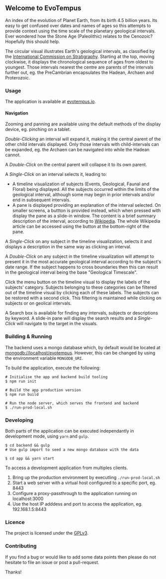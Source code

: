 ## Welcome to EvoTempus

An index of the evolution of Planet Earth, from its birth 4.5 billion years. Its easy to get confused over dates and names of ages so this attempts to provide context using the time scale of the planetary geological intervals. Ever wondered how the Stone Age (Paleolithic) relates to the Cenozoic? Hopefully this should help.

The circular visual illustrates Earth's geological intervals, as classified by
the <a href="https://stratigraphy.org" target="_blank" rel="noopener noreferrer">International Commission on Stratigraphy</a>. Starting at the top, moving clockwise, it displays the chronological sequence of ages from oldest to youngest. Those intervals nearest the centre are parents of the intervals further out, eg. the PreCambrian encapsulates the Hadean, Archaen and Proterozoic.

### Usage

The application is available at <a href="https://evotempus.io">evotempus.io</a>.

#### Navigation

Zooming and panning are available using the default methods of the display device, eg. pinching on a tablet.

<em>Double-Clicking</em> an interval will expand it, making it the central parent of the other child intervals displayed. Only those intervals with child-intervals can be expanded, eg. the Archaen can be navigated into while the Hadean cannot.

A <em>Double-Click</em> on the central parent will collapse it to its own parent.

A <em>Single-Click</em> on an interval selects it, leading to:
- A timeline visualization of subjects (Events, Geological, Faunal and Floral) being displayed. All the subjects occurred within the limits of the geological interval, although some may begin in prior intervals and/or end in subsequent intervals.
- A pane is displayed providing an explanation of the interval selected. On smaller screens, a buttton is provided instead, which when pressed with display the pane as a slide-in window. The content is a brief summary description of the interval, according to <a href="https://www.wikipedia.org">Wikipedia</a>. The whole Wikipedia article can be accessed using the button at the bottom-right of the pane.

A <em>Single-Click</em> on any subject in the timeline visualization, selects it and displays a description in the same way as clicking an interval.

A <em>Double-Click</em> on any subject in the timeline visualization will attempt to present it in the most accurate geological interval according to the subject's date range. If the subject happens to cross boundaries then this can result in the geological interval being the base &quot;Geological Timescale&quot;.

Click the menu button on the timeline visual to display the labels of the subjects&apos; category. Subjects belonging to these categories can be filtered out of the timeline visual by clicking each of these labels. The subjects can be restored with a second click. This filtering is maintained while clicking on subjects or on geolical intervals.

A Search box is available for finding any intervals, subjects or descriptions by keyword. A slide-in pane will display the search results and a <em>Single-Click</em>  will navigate to the target in the visuals.

### Building & Running

The backend uses a mongo database which, by default would be located at <a href="mongodb://localhost/evotempus">mongodb://localhost/evotempus</a>. However, this can be changed by using the environment variable `MONGODB_URI`.

To build the application, execute the following:
```
# Initialise the app and backend build tooling
$ npm run init

# Build the app production version
$ npm run build

# Run the node server, which serves the frontend and backend
$ ./run-prod-local.sh
```

### Developing

Both parts of the application can be executed independantly in development mode, using `yarn` and `gulp`.

```
$ cd backend && gulp
# Use gulp import to seed a new mongo database with the data

$ cd app && yarn start
```

To access a development application from multiples clients.
1. Bring up the production environment by executling `./run-prod-local.sh`
1. Start a web server with a virtual host configured to a specific port, eg. 8443
2. Configure a proxy-passthrough to the application running on localhost:3000
2. Use the host IP adddess and port to access the application, eg. 192.168.1.5:8443


### Licence
The project is licensed under the <a href="https://github.com/phantomjinx/evotempus/blob/master/LICENSE">GPLv3</a>.

### Contributing
If you find a bug or would like to add some data points then please do not hesitate to file an issue or post a pull-request.

Thanks!
